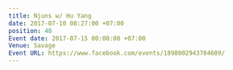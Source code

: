 ```yaml
---
title: Njuns w/ Hu Yang
date: 2017-07-10 08:27:00 +07:00
position: 48
Event date: 2017-07-15 00:00:00 +07:00
Venue: Savage
Event URL: https://www.facebook.com/events/1898002943784609/
---
```


